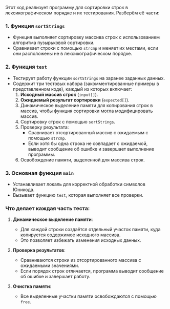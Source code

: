 Этот код реализует программу для сортировки строк в лексикографическом порядке и их тестирования. Разберём её части:

### 1. **Функция `sortStrings`**
- Функция выполняет сортировку массива строк с использованием алгоритма пузырьковой сортировки.
- Сравнивает строки с помощью `strcmp` и меняет их местами, если они расположены не в лексикографическом порядке.

### 2. **Функция `test`**
- Тестирует работу функции `sortStrings` на заранее заданных данных.
- Содержит три тестовых набора (закомментированные примеры в представленном коде), каждый из которых включает:
  1. **Исходный массив строк** (`input[]`).
  2. **Ожидаемый результат сортировки** (`expected[]`).
  3. Динамическое выделение памяти для копирования строк в массив, чтобы функция сортировки могла модифицировать массив.
  4. Сортировку строк с помощью `sortStrings`.
  5. Проверку результата:
     - Сравнивает отсортированный массив с ожидаемым с помощью `strcmp`.
     - Если хотя бы одна строка не совпадает с ожидаемой, выводит сообщение об ошибке и завершает выполнение программы.
  6. Освобождение памяти, выделенной для массива строк.

### 3. **Основная функция `main`**
- Устанавливает локаль для корректной обработки символов Юникода.
- Вызывает функцию `test`, которая выполняет все проверки.

### Что делает каждая часть теста:
1. **Динамическое выделение памяти**:
   - Для каждой строки создаётся отдельный участок памяти, куда копируется содержимое исходного массива.
   - Это позволяет избежать изменения исходных данных.

2. **Проверка результатов**:
   - Сравниваются строки из отсортированного массива с ожидаемыми значениями.
   - Если порядок строк отличается, программа выводит сообщение об ошибке и завершает работу.

3. **Очистка памяти**:
   - Все выделенные участки памяти освобождаются с помощью `free`.
